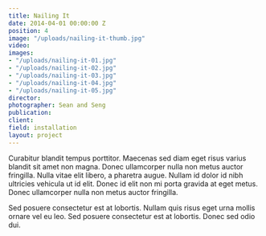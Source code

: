 ```yaml
---
title: Nailing It
date: 2014-04-01 00:00:00 Z
position: 4
image: "/uploads/nailing-it-thumb.jpg"
video: 
images:
- "/uploads/nailing-it-01.jpg"
- "/uploads/nailing-it-02.jpg"
- "/uploads/nailing-it-03.jpg"
- "/uploads/nailing-it-04.jpg"
- "/uploads/nailing-it-05.jpg"
director:
photographer: Sean and Seng
publication: 
client:
field: installation
layout: project
---
```


Curabitur blandit tempus porttitor. Maecenas sed diam eget risus varius blandit sit amet non magna. Donec ullamcorper nulla non metus auctor fringilla. Nulla vitae elit libero, a pharetra augue. Nullam id dolor id nibh ultricies vehicula ut id elit. Donec id elit non mi porta gravida at eget metus. Donec ullamcorper nulla non metus auctor fringilla.

Sed posuere consectetur est at lobortis. Nullam quis risus eget urna mollis ornare vel eu leo. Sed posuere consectetur est at lobortis. Donec sed odio dui.